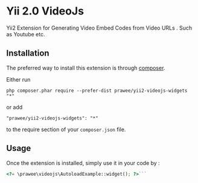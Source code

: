 Yii 2.0 VideoJs
===============
Yii2 Extension for Generating Video Embed Codes from Video URLs . Such as Youtube etc.

Installation
------------

The preferred way to install this extension is through [composer](http://getcomposer.org/download/).

Either run

```
php composer.phar require --prefer-dist prawee/yii2-videojs-widgets "*"
```

or add

```
"prawee/yii2-videojs-widgets": "*"
```

to the require section of your `composer.json` file.


Usage
-----

Once the extension is installed, simply use it in your code by  :

```php
<?= \prawee\videojs\AutoloadExample::widget(); ?>```
